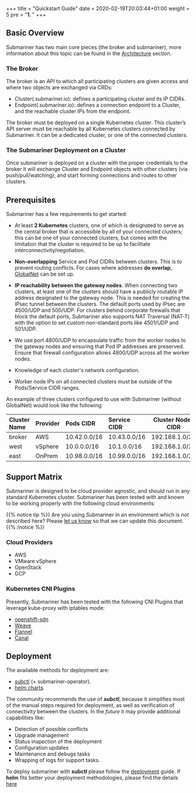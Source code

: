 +++
title = "Quickstart Guide"
date = 2020-02-19T20:03:44+01:00
weight = 5
pre = "<b>1. </b>"
+++

## Basic Overview

Submariner has two main core pieces (the broker and submariner), more information about
this topic can be found in the [Architecture](../architecture) section.

### The Broker
The broker is an API to which all participating clusters are given access and where two objects are exchanged via CRDs:
* Cluster(.submariner.io): defines a participating cluster and its IP CIDRs.
* Endpoint(.submariner.io): defines a connection endpoint to a Cluster, and the reachable cluster IPs from the endpoint.

The broker must be deployed on a single Kubernetes cluster. This cluster’s API server must be reachable by all Kubernetes clusters connected by Submariner. It can be a dedicated cluster, or one of the connected clusters.

### The Submariner Deployment on a Cluster
Once submariner is deployed on a cluster with the proper credentials to the broker it will exchange Cluster and Endpoint objects with other clusters (via push/pull/watching), and start forming connections and routes to other clusters.

## Prerequisites

Submariner has a few requirements to get started:

- At least **2 Kubernetes** clusters, one of which is designated to serve as the central broker that is accessible by all of your connected clusters; this can be one of your connected clusters, but comes with the limitation that the cluster is required to be up to facilitate interconnectivity/negotiation.

- **Non-overlapping** Service and Pod CIDRs between clusters. This is to prevent routing conflicts. For cases where addresses **do overlap**, [GlobalNet](../architecture/globalnet) can be set up.
<!-- This is not true yet, but eventually will be: (as well as different Kubernetes DNS suffixes).
-->
- **IP reachability between the gateway nodes**. When connecting two clusters, at least one of the clusters should have a publicly routable IP address designated to the gateway node. This is needed for creating the IPsec tunnel between the clusters. The default ports used by IPsec are 4500/UDP and 500/UDP. For clusters behind corporate firewalls that block the default ports, Submariner also supports NAT Traversal (NAT-T) with the option to set custom non-standard ports like 4501/UDP and 501/UDP.

- We use port 4800/UDP to encapsulate traffic from the worker nodes to the gateway nodes and ensuring that Pod IP addresses are preserved. Ensure that firewall configuration allows 4800/UDP across all the worker nodes.

- Knowledge of each cluster's network configuration.

- Worker node IPs on all connected clusters must be outside of the Pods/Service CIDR ranges.

An example of three clusters configured to use with Submariner (without GlobalNet) would look like the following:

| Cluster Name | Provider | Pods CIDR    | Service CIDR | Cluster Nodes CIDR |
|:-------------|:---------|:-------------|:-------------|--------------------|
| broker       | AWS      | 10.42.0.0/16 | 10.43.0.0/16 | 192.168.1.0/24     |
| west         | vSphere  | 10.0.0.0/16  | 10.1.0.0/16  | 192.168.1.0/24     |
| east         | OnPrem   | 10.98.0.0/16 | 10.99.0.0/16 | 192.168.1.0/24     |

## Support Matrix

Submariner is designed to be cloud provider agnostic, and should run in any standard Kubernetes cluster. Submariner has been tested with and known to be working properly with the following cloud environments:

{{% notice tip %}}
Are you using Submariner in an environment which is not described here? Please [let us know](../contributing/website) so that we can update this document.
{{% /notice %}}

### Cloud Providers

* AWS
* VMware vSphere
* OpenStack
* GCP

### Kubernetes CNI Plugins

Presently, Submariner has been tested with the following CNI Plugins that leverage kube-proxy with iptables mode:

* [openshift-sdn](https://github.com/openshift/sdn)
* [Weave](https://github.com/weaveworks/weave)
* [Flannel](https://github.com/coreos/flannel)
* [Canal](https://docs.projectcalico.org/getting-started/kubernetes/flannel/flannel)

## Deployment

The available methods for deployment are:
* [subctl](../deployment) (+ submariner-operator).
* [helm charts](../deployment/helm).
  
The community recommends the use of **_subctl_**, because it simplifies most of the
manual steps required for deployment, as well as verification of connectivity between the clusters. In the _future_ it may provide additional capabilities like:

* Detection of possible conflicts
* Upgrade management
* Status inspection of the deployment
* Configuration updates
* Maintenance and debugs tasks
* Wrapping of logs for support tasks.

To deploy submariner with **subctl** please follow the [deployment](../deployment) guide.
If **helm** fits better your deployment methodologies, please find the details [here](../deployment/helm)
